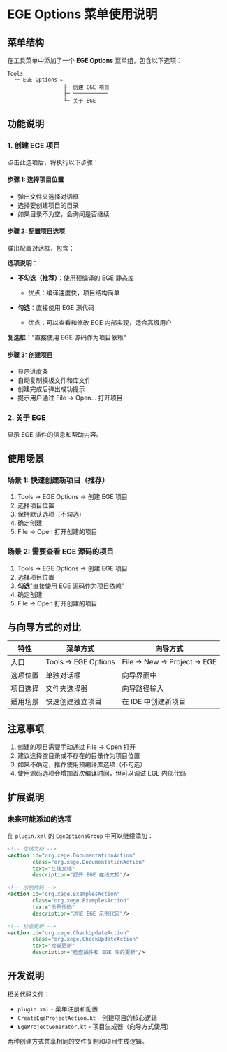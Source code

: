 # EGE Options 菜单使用说明

## 菜单结构

在工具菜单中添加了一个 **EGE Options** 菜单组，包含以下选项：

```
Tools
  └─ EGE Options ►
                  ├─ 创建 EGE 项目
                  ├─ ───────────
                  └─ 关于 EGE
```

## 功能说明

### 1. 创建 EGE 项目

点击此选项后，将执行以下步骤：

#### 步骤 1: 选择项目位置
- 弹出文件夹选择对话框
- 选择要创建项目的目录
- 如果目录不为空，会询问是否继续

#### 步骤 2: 配置项目选项
弹出配置对话框，包含：

**选项说明**：
- **不勾选（推荐）**：使用预编译的 EGE 静态库
  - 优点：编译速度快，项目结构简单
  
- **勾选**：直接使用 EGE 源代码
  - 优点：可以查看和修改 EGE 内部实现，适合高级用户

**复选框**："直接使用 EGE 源码作为项目依赖"

#### 步骤 3: 创建项目
- 显示进度条
- 自动复制模板文件和库文件
- 创建完成后弹出成功提示
- 提示用户通过 File → Open... 打开项目

### 2. 关于 EGE

显示 EGE 插件的信息和帮助内容。

## 使用场景

### 场景 1: 快速创建新项目（推荐）
1. Tools → EGE Options → 创建 EGE 项目
2. 选择项目位置
3. 保持默认选项（不勾选）
4. 确定创建
5. File → Open 打开创建的项目

### 场景 2: 需要查看 EGE 源码的项目
1. Tools → EGE Options → 创建 EGE 项目
2. 选择项目位置
3. **勾选**"直接使用 EGE 源码作为项目依赖"
4. 确定创建
5. File → Open 打开创建的项目

## 与向导方式的对比

| 特性 | 菜单方式 | 向导方式 |
|------|----------|----------|
| 入口 | Tools → EGE Options | File → New → Project → EGE |
| 选项位置 | 单独对话框 | 向导界面中 |
| 项目选择 | 文件夹选择器 | 向导路径输入 |
| 适用场景 | 快速创建独立项目 | 在 IDE 中创建新项目 |

## 注意事项

1. 创建的项目需要手动通过 File → Open 打开
2. 建议选择空目录或不存在的目录作为项目位置
3. 如果不确定，推荐使用预编译库选项（不勾选）
4. 使用源码选项会增加首次编译时间，但可以调试 EGE 内部代码

## 扩展说明

### 未来可能添加的选项

在 `plugin.xml` 的 `EgeOptionsGroup` 中可以继续添加：

```xml
<!-- 在线文档 -->
<action id="org.xege.DocumentationAction"
        class="org.xege.DocumentationAction"
        text="在线文档"
        description="打开 EGE 在线文档"/>

<!-- 示例代码 -->
<action id="org.xege.ExamplesAction"
        class="org.xege.ExamplesAction"
        text="示例代码"
        description="浏览 EGE 示例代码"/>

<!-- 检查更新 -->
<action id="org.xege.CheckUpdateAction"
        class="org.xege.CheckUpdateAction"
        text="检查更新"
        description="检查插件和 EGE 库的更新"/>
```

## 开发说明

相关代码文件：
- `plugin.xml` - 菜单注册和配置
- `CreateEgeProjectAction.kt` - 创建项目的核心逻辑
- `EgeProjectGenerator.kt` - 项目生成器（向导方式使用）

两种创建方式共享相同的文件复制和项目生成逻辑。
